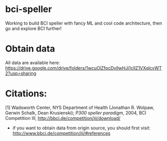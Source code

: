 # bci-speller
Working to build BCI speller with fancy ML and cool code architecture, then go and explore BCI further!

# Obtain data
All data are available here: https://drive.google.com/drive/folders/1wcuOlZfpcDvlIwHJi1cllZ1VXqlcvWT2?usp=sharing

# Citations: 
<a id="1">[1]</a>  Wadsworth Center, NYS Department of Health (Jonathan R. Wolpaw, Gerwin Schalk, Dean Krusienski); *P300 
speller paradigm*, 2004, BCI Competition III, http://bbci.de/competition/iii/download/

* if you want to obtain data from origin source, you should first visit: http://www.bbci.de/competition/iii/#references
